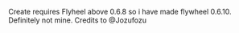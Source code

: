 Create requires Flyheel above 0.6.8 so i have made
flywheel 0.6.10. Definitely not mine.
Credits to @Jozufozu
